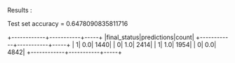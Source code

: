 Results :

Test set accuracy = 0.6478090835811716

+------------+-----------+-----+
|final_status|predictions|count|
+------------+-----------+-----+
|           1|        0.0| 1440|
|           0|        1.0| 2414|
|           1|        1.0| 1954|
|           0|        0.0| 4842|
+------------+-----------+-----+
